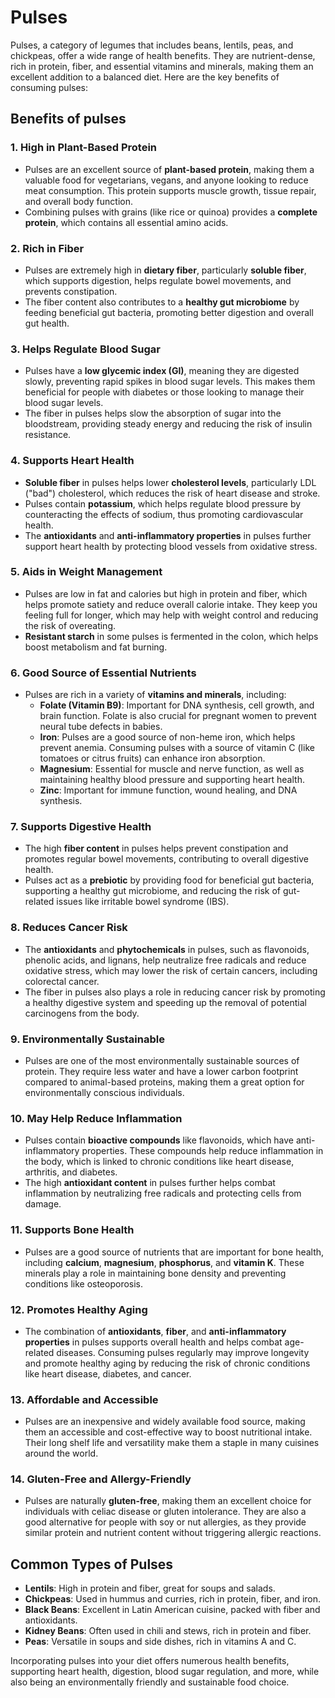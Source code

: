 # Pulses

Pulses, a category of legumes that includes beans, lentils, peas, and chickpeas, offer a wide range of health benefits. They are nutrient-dense, rich in protein, fiber, and essential vitamins and minerals, making them an excellent addition to a balanced diet. Here are the key benefits of consuming pulses:

## Benefits of pulses

### 1. High in Plant-Based Protein
   - Pulses are an excellent source of **plant-based protein**, making them a valuable food for vegetarians, vegans, and anyone looking to reduce meat consumption. This protein supports muscle growth, tissue repair, and overall body function.
   - Combining pulses with grains (like rice or quinoa) provides a **complete protein**, which contains all essential amino acids.

### 2. Rich in Fiber
   - Pulses are extremely high in **dietary fiber**, particularly **soluble fiber**, which supports digestion, helps regulate bowel movements, and prevents constipation.
   - The fiber content also contributes to a **healthy gut microbiome** by feeding beneficial gut bacteria, promoting better digestion and overall gut health.

### 3. Helps Regulate Blood Sugar
   - Pulses have a **low glycemic index (GI)**, meaning they are digested slowly, preventing rapid spikes in blood sugar levels. This makes them beneficial for people with diabetes or those looking to manage their blood sugar levels.
   - The fiber in pulses helps slow the absorption of sugar into the bloodstream, providing steady energy and reducing the risk of insulin resistance.

### 4. Supports Heart Health
   - **Soluble fiber** in pulses helps lower **cholesterol levels**, particularly LDL ("bad") cholesterol, which reduces the risk of heart disease and stroke.
   - Pulses contain **potassium**, which helps regulate blood pressure by counteracting the effects of sodium, thus promoting cardiovascular health.
   - The **antioxidants** and **anti-inflammatory properties** in pulses further support heart health by protecting blood vessels from oxidative stress.

### 5. Aids in Weight Management
   - Pulses are low in fat and calories but high in protein and fiber, which helps promote satiety and reduce overall calorie intake. They keep you feeling full for longer, which may help with weight control and reducing the risk of overeating.
   - **Resistant starch** in some pulses is fermented in the colon, which helps boost metabolism and fat burning.

### 6. Good Source of Essential Nutrients
   - Pulses are rich in a variety of **vitamins and minerals**, including:
     - **Folate (Vitamin B9)**: Important for DNA synthesis, cell growth, and brain function. Folate is also crucial for pregnant women to prevent neural tube defects in babies.
     - **Iron**: Pulses are a good source of non-heme iron, which helps prevent anemia. Consuming pulses with a source of vitamin C (like tomatoes or citrus fruits) can enhance iron absorption.
     - **Magnesium**: Essential for muscle and nerve function, as well as maintaining healthy blood pressure and supporting heart health.
     - **Zinc**: Important for immune function, wound healing, and DNA synthesis.

### 7. Supports Digestive Health
   - The high **fiber content** in pulses helps prevent constipation and promotes regular bowel movements, contributing to overall digestive health.
   - Pulses act as a **prebiotic** by providing food for beneficial gut bacteria, supporting a healthy gut microbiome, and reducing the risk of gut-related issues like irritable bowel syndrome (IBS).

### 8. Reduces Cancer Risk
   - The **antioxidants** and **phytochemicals** in pulses, such as flavonoids, phenolic acids, and lignans, help neutralize free radicals and reduce oxidative stress, which may lower the risk of certain cancers, including colorectal cancer.
   - The fiber in pulses also plays a role in reducing cancer risk by promoting a healthy digestive system and speeding up the removal of potential carcinogens from the body.

### 9. Environmentally Sustainable
   - Pulses are one of the most environmentally sustainable sources of protein. They require less water and have a lower carbon footprint compared to animal-based proteins, making them a great option for environmentally conscious individuals.

### 10. May Help Reduce Inflammation
   - Pulses contain **bioactive compounds** like flavonoids, which have anti-inflammatory properties. These compounds help reduce inflammation in the body, which is linked to chronic conditions like heart disease, arthritis, and diabetes.
   - The high **antioxidant content** in pulses further helps combat inflammation by neutralizing free radicals and protecting cells from damage.

### 11. Supports Bone Health
   - Pulses are a good source of nutrients that are important for bone health, including **calcium**, **magnesium**, **phosphorus**, and **vitamin K**. These minerals play a role in maintaining bone density and preventing conditions like osteoporosis.

### 12. Promotes Healthy Aging
   - The combination of **antioxidants**, **fiber**, and **anti-inflammatory properties** in pulses supports overall health and helps combat age-related diseases. Consuming pulses regularly may improve longevity and promote healthy aging by reducing the risk of chronic conditions like heart disease, diabetes, and cancer.

### 13. Affordable and Accessible
   - Pulses are an inexpensive and widely available food source, making them an accessible and cost-effective way to boost nutritional intake. Their long shelf life and versatility make them a staple in many cuisines around the world.

### 14. Gluten-Free and Allergy-Friendly
   - Pulses are naturally **gluten-free**, making them an excellent choice for individuals with celiac disease or gluten intolerance. They are also a good alternative for people with soy or nut allergies, as they provide similar protein and nutrient content without triggering allergic reactions.

## Common Types of Pulses
- **Lentils**: High in protein and fiber, great for soups and salads.
- **Chickpeas**: Used in hummus and curries, rich in protein, fiber, and iron.
- **Black Beans**: Excellent in Latin American cuisine, packed with fiber and antioxidants.
- **Kidney Beans**: Often used in chili and stews, rich in protein and fiber.
- **Peas**: Versatile in soups and side dishes, rich in vitamins A and C.

Incorporating pulses into your diet offers numerous health benefits, supporting heart health, digestion, blood sugar regulation, and more, while also being an environmentally friendly and sustainable food choice.